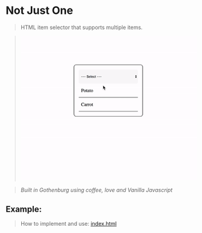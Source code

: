 # Not Just One
> HTML item selector that supports multiple items.

> ![gif.gif](gif.gif)

> <i>Built in Gothenburg using coffee, love and Vanilla Javascript</i>

## Example:
> How to implement and use:
> [index.html](index.html)
